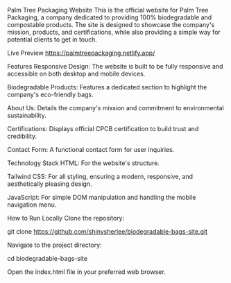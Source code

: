 Palm Tree Packaging Website
This is the official website for Palm Tree Packaging, a company dedicated to providing 100% biodegradable and compostable products. The site is designed to showcase the company's mission, products, and certifications, while also providing a simple way for potential clients to get in touch.

Live Preview
https://palmtreepackaging.netlify.app/

Features
Responsive Design: The website is built to be fully responsive and accessible on both desktop and mobile devices.

Biodegradable Products: Features a dedicated section to highlight the company's eco-friendly bags.

About Us: Details the company's mission and commitment to environmental sustainability.

Certifications: Displays official CPCB certification to build trust and credibility.

Contact Form: A functional contact form for user inquiries.

Technology Stack
HTML: For the website's structure.

Tailwind CSS: For all styling, ensuring a modern, responsive, and aesthetically pleasing design.

JavaScript: For simple DOM manipulation and handling the mobile navigation menu.

How to Run Locally
Clone the repository:

git clone https://github.com/shinysherlee/biodegradable-bags-site.git

Navigate to the project directory:

cd biodegradable-bags-site

Open the index.html file in your preferred web browser.
